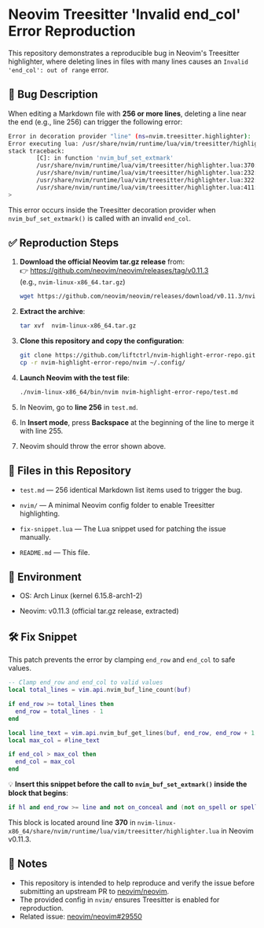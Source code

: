 # Neovim Treesitter 'Invalid end_col' Error Reproduction

This repository demonstrates a reproducible bug in Neovim's Treesitter highlighter, where deleting lines in files with many lines causes an `Invalid 'end_col': out of range` error.

## 🐛 Bug Description

When editing a Markdown file with **256 or more lines**, deleting a line near the end (e.g., line 256) can trigger the following error:

```bash
Error in decoration provider "line" (ns=nvim.treesitter.highlighter):
Error executing lua: /usr/share/nvim/runtime/lua/vim/treesitter/highlighter.lua:370: Invalid 'end_col': out of range
stack traceback:
        [C]: in function 'nvim_buf_set_extmark'
        /usr/share/nvim/runtime/lua/vim/treesitter/highlighter.lua:370: in function 'fn'
        /usr/share/nvim/runtime/lua/vim/treesitter/highlighter.lua:232: in function 'for_each_highlight_state'
        /usr/share/nvim/runtime/lua/vim/treesitter/highlighter.lua:322: in function 'on_line_impl'
        /usr/share/nvim/runtime/lua/vim/treesitter/highlighter.lua:411: in function </usr/share/nvim/runtime/lua/vim/treesitter/highlighter.lua:405
>
```


This error occurs inside the Treesitter decoration provider when `nvim_buf_set_extmark()` is called with an invalid `end_col`.

## ✅ Reproduction Steps

1. **Download the official Neovim tar.gz release** from:  
   👉 https://github.com/neovim/neovim/releases/tag/v0.11.3  
   (e.g., `nvim-linux-x86_64.tar.gz`)

   ```bash
   wget https://github.com/neovim/neovim/releases/download/v0.11.3/nvim-linux-x86_64.tar.gz
   ```

2. **Extract the archive**:

   ```bash
   tar xvf  nvim-linux-x86_64.tar.gz 
   ```

3. **Clone this repository and copy the configuration**:
   
   ```bash
   git clone https://github.com/liftctrl/nvim-highlight-error-repo.git
   cp -r nvim-highlight-error-repo/nvim ~/.config/
   ```

4. **Launch Neovim with the test file**:

   ```bash
   ./nvim-linux-x86_64/bin/nvim nvim-highlight-error-repo/test.md
   ```

5. In Neovim, go to **line 256** in `test.md`.

6. In **Insert mode**, press **Backspace** at the beginning of the line to merge it with line 255.

7. Neovim should throw the error shown above.

## 📁 Files in this Repository

- `test.md` — 256 identical Markdown list items used to trigger the bug.

- `nvim/` — A minimal Neovim config folder to enable Treesitter highlighting.

- `fix-snippet.lua` — The Lua snippet used for patching the issue manually.

- `README.md` — This file.

## 🧪 Environment

- OS: Arch Linux (kernel 6.15.8-arch1-2)

- Neovim: v0.11.3 (official tar.gz release, extracted)

## 🛠️ Fix Snippet

This patch prevents the error by clamping `end_row` and `end_col` to safe values.

```lua
-- Clamp end_row and end_col to valid values
local total_lines = vim.api.nvim_buf_line_count(buf)

if end_row >= total_lines then
  end_row = total_lines - 1
end

local line_text = vim.api.nvim_buf_get_lines(buf, end_row, end_row + 1, true)[1] or ""
local max_col = #line_text

if end_col > max_col then
  end_col = max_col
end
```

💡 **Insert this snippet before the call to `nvim_buf_set_extmark()` inside the block that begins**:

```lua
if hl and end_row >= line and not on_conceal and (not on_spell or spell ~= nil) then
```

This block is located around line **370** in
`nvim-linux-x86_64/share/nvim/runtime/lua/vim/treesitter/highlighter.lua` in Neovim v0.11.3.


## 📌 Notes

- This repository is intended to help reproduce and verify the issue before submitting an upstream PR to [neovim/neovim](https://github.com/neovim/neovim).
- The provided config in `nvim/` ensures Treesitter is enabled for reproduction.
- Related issue: [neovim/neovim#29550](https://github.com/neovim/neovim/issues/29550)
